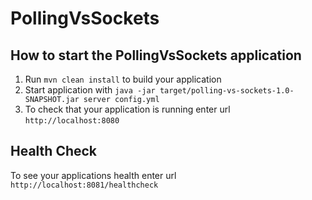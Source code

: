# PollingVsSockets

How to start the PollingVsSockets application
---

1. Run `mvn clean install` to build your application
1. Start application with `java -jar target/polling-vs-sockets-1.0-SNAPSHOT.jar server config.yml`
1. To check that your application is running enter url `http://localhost:8080`

Health Check
---

To see your applications health enter url `http://localhost:8081/healthcheck`
